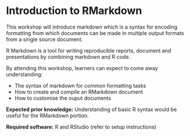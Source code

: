 # Introduction to RMarkdown

This workshop will introduce markdown which is a syntax for encoding formatting from which documents can be made in multiple output formats from a single source document.

R Markdown is a tool for writing reproducible reports, document and presentations by combining markdown and R code.


By attending this workshop, learners can expect to come away understanding:

- The syntax of markdown for common formatting tasks
- How to create and compile an RMarkdown document
- How to customise the ouput documents


**Expected prior knowledge:** Understanding of basic R syntax would be useful for the RMarkdown portion.

**Required software:** R and RStudio (refer to setup instructions)

